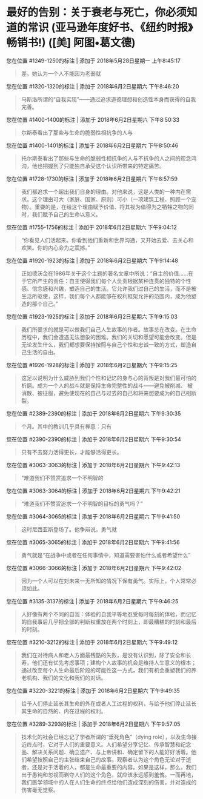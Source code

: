 # 最好的告别：关于衰老与死亡，你必须知道的常识 (亚马逊年度好书、《纽约时报》畅销书!) ([美] 阿图•葛文德)

您在位置 #1249-1250的标注 | 添加于 2018年5月28日星期一 上午8:45:17

>差。她认为一个人不能因为老弱就

您在位置 #1320-1320的标注 | 添加于 2018年6月2日星期六 下午8:46:20

>马斯洛所谓的“自我实现”——通过追求道德理想和创造性本身而获得的自我完善。

您在位置 #1400-1400的标注 | 添加于 2018年6月2日星期六 下午8:50:33

>尔斯泰看出了那些与生命的脆弱性相抗争的人与

您在位置 #1400-1401的标注 | 添加于 2018年6月2日星期六 下午8:50:46

>托尔斯泰看出了那些与生命的脆弱性相抗争的人与不抗争的人之间的观念鸿沟，他也把握到了只能独自承受这个认识所带来的特定痛苦。

您在位置 #1728-1730的标注 | 添加于 2018年6月2日星期六 下午8:57:59

>我们都追求一个超出我们自身的理由。对他来说，这是人类的一种内在需求。这个理由可大（家庭、国家、原则）可小（一项建筑工程、照顾一个宠物）。重要的是，在给这个理由赋予价值、将其视为值得为之牺牲之物的同时，我们赋予自己的生命以意义。

您在位置 #1755-1756的标注 | 添加于 2018年6月2日星期六 下午9:04:12

>“你看见人们活起来。你看到他们重新和世界沟通，又开始去爱、去关心和欢笑。你的内心会为之震撼。”

您在位置 #1920-1923的标注 | 添加于 2018年6月2日星期六 下午9:14:48

>正如德沃金在1986年关于这个主题的著名文章中所说：“自主的价值……在于它所产生的责任：自主使得我们每个人负责根据某种连贯的独特的个性感、信念感和兴趣，塑造自己的生活。它允许我们过自己的生活，而不是被生活所驱使，这样，我们每个人都能够在权利框架允许的范围内，成为他塑造的那个自己。”

您在位置 #1923-1925的标注 | 添加于 2018年6月2日星期六 下午9:15:03

>我们所要求的就是可以做我们自己人生故事的作者。故事总在改变。在生命历程中，我们会遭遇无法想象的困难。我们的关切和愿望可能会改变。但是无论发生什么，我们都想要保持按照与自己个性和忠诚一致的方式，塑造自己生活的自由。

您在位置 #1926-1928的标注 | 添加于 2018年6月2日星期六 下午9:15:25

>这足以说明为什么威胁到我们个性和记忆的身与心的背叛是对我们最可怕的折磨。成为一个人的战斗就是保持生命完整性的战斗——避免被削减、 被消散、被征服，避免使现在的自己与过去的自己和将来想要成为的自己相断裂。

您在位置 #2389-2390的标注 | 添加于 2018年6月2日星期六 下午9:30:35

>个月。其中的教训几乎具有禅意：只有

您在位置 #2390-2390的标注 | 添加于 2018年6月2日星期六 下午9:30:54

>只有不去努力活得更长，才能够活得更长。

您在位置 #3063-3063的标注 | 添加于 2018年6月2日星期六 下午9:42:13

>“难道我们不赞赏追求一个不明智的

您在位置 #3063-3064的标注 | 添加于 2018年6月2日星期六 下午9:42:21

>“难道我们不赞赏追求一个不明智的目标的勇气吗？”

您在位置 #3064-3065的标注 | 添加于 2018年6月2日星期六 下午9:41:50

>这时尼西亚斯登场了。他争辩说，勇气就

您在位置 #3065-3065的标注 | 添加于 2018年6月2日星期六 下午9:41:56

>勇气就是“在战争中或者在任何事情中，知道需要害怕什么或者希望什么”

您在位置 #3066-3066的标注 | 添加于 2018年6月2日星期六 下午9:42:02

>因为一个人可以在对未来一无所知的情况下保有勇气。实际上，个人常常必须如此。

您在位置 #3135-3137的标注 | 添加于 2018年6月2日星期六 下午9:46:25

>人好像有两个不同的自我：体验的自我平等地忍受每时每刻的体验，而记忆的自我事后几乎把全部的判断权重放在两个时刻上，即最糟糕的时刻和最后的时刻。

您在位置 #3210-3212的标注 | 添加于 2018年6月2日星期六 下午9:49:12

>我们在对待病人和老人方面最残酷的失败，是没有认识到，除了安全和长寿，他们还有优先考虑事项；建构个人故事的机会是维持人生意义的根本；通过改变每个人生命最后阶段的可能性这一方式，我们有机会重塑我们的养老机构、我们的文化和我们的对话。

您在位置 #3220-3221的标注 | 添加于 2018年6月2日星期六 下午9:49:35

>给予人们停止延长其生命的外在或者人工过程的权利，与给予他们停止延长其生命的自然的、内在过程的权利。

您在位置 #3289-3293的标注 | 添加于 2018年6月2日星期六 下午9:57:05

>技术化的社会已经忘记了学者所谓的“垂死角色”（dying role），以及生命接近终点时，它对于人们的重要意义。人们希望分享记忆、传承智慧和纪念品、解决关系问题、确立遗产、与上帝讲和、确定留下的人能好好活着。他们希望按照自己的主张结束自己的故事。观察者认为这个角色无论对于逝者，还是对于活着的人，都是生命最重要的内容。如果是这样，那么，我们出于愚钝和忽视而剥夺人们的这个角色，就应该永远感到羞愧。一而再地，我们医学领域中的人在人们生命的终点给他们造成深刻的伤害，并对造成的伤害毫无觉察。